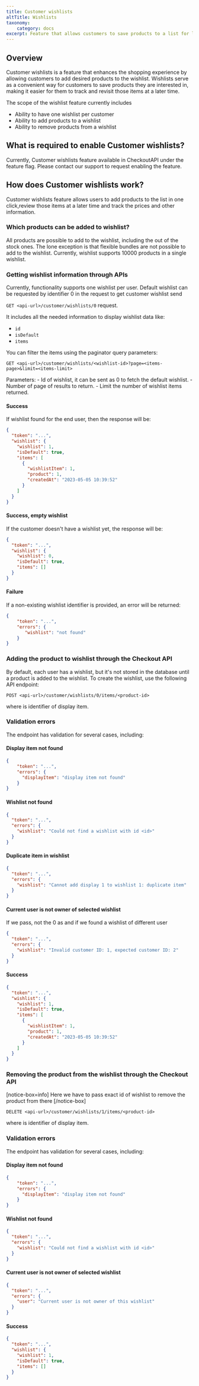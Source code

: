 ```yaml
---
title: Customer wishlists
altTitle: Wishlists
taxonomy:
    category: docs
excerpt: Feature that allows customers to save products to a list for later viewing.
---
```


## Overview

Customer wishlists is a feature that enhances the shopping experience by allowing customers to
add desired products to the wishlist. Wishlists serve as a convenient way for customers to save
products they are interested in, making it easier for them to track and revisit those items at a later time.

The scope of the wishlist feature currently includes
* Ability to have one wishlist per customer
* Ability to add products to a wishlist
* Ability to remove products from a wishlist

## What is required to enable Customer wishlists?

Currently, Customer wishlists feature available in CheckoutAPI under the feature flag. Please contact our support to request enabling the feature.

## How does Customer wishlists work?

Customer wishlists feature allows users to add products to the list in one click,review those items at a later time and track the prices and other information.

### Which products can be added to wishlist?

All products are possible to add to the wishlist, including the out of the stock ones.
The lone exception is that flexible bundles are not possible to add to the wishlist.
Currently, wishlist supports 10000 products in a single wishlist.

### Getting wishlist information through APIs

Currently, functionality supports one wishlist per user.
Default wishlist can be requested by identifier 0 in the request to get customer wishlist send

`GET <api-url>/customer/wishlists/0` request.

It includes all the needed information to display wishlist data like:
* `id`
* `isDefault`
* `items`

You can filter the items using the paginator query parameters:

`GET <api-url>/customer/wishlists/<wishlist-id>?page=<items-page>&limit=<items-limit>`

Parameters:
<wishlist-id> - Id of wishlist, it can be sent as 0 to fetch the default wishlist.
<items-page> - Number of page of results to return.
<items-limit> - Limit the number of wishlist items returned.

#### Success
If wishlist found for the end user, then the response will be:

```json
{
  "token": "...",
  "wishlist": {
    "wishlist": 1,
    "isDefault": true,
    "items": [
      {
        "wishlistItem": 1,
        "product": 1,
        "createdAt": "2023-05-05 10:39:52"
      }
    ]
  }
}
```

#### Success, empty wishlist
If the customer doesn't have a wishlist yet, the response will be:

```json
{
  "token": "...",
  "wishlist": {
    "wishlist": 0,
    "isDefault": true,
    "items": []
  }
}
```

#### Failure
If a non-existing wishlist identifier is provided, an error will be returned:

```json
{
    "token": "...",
    "errors": {
       "wishlist": "not found"
    }
}
```

### Adding the product to wishlist through the Checkout API

By default, each user has a wishlist, but it's not stored in the database until a product is added to the wishlist. 
To create the wishlist, use the following API endpoint:

`POST <api-url>/customer/wishlists/0/items/<product-id>`

where <product-id> is identifier of display item.

### Validation errors

The endpoint has validation for several cases, including:

#### Display item not found

```json
{
    "token": "...",
    "errors": {
      "displayItem": "display item not found"
    }
}
```

#### Wishlist not found

```json
{
  "token": "...",
  "errors": {
    "wishlist": "Could not find a wishlist with id <id>"
  }
}
```

#### Duplicate item in wishlist

```json
{
  "token": "...",
  "errors": {
    "wishlist": "Cannot add display 1 to wishlist 1: duplicate item"
  }
}
```

#### Current user is not owner of selected wishlist
If we pass, not the 0 as <wishlist-id> and if we found a wishlist of different user

```json
{
  "token": "...",
  "errors": {
    "wishlist": "Invalid customer ID: 1, expected customer ID: 2"
  }
}
```

#### Success

```json
{
  "token": "...",
  "wishlist": {
    "wishlist": 1,
    "isDefault": true,
    "items": [
      {
        "wishlistItem": 1,
        "product": 1,
        "createdAt": "2023-05-05 10:39:52"
      }
    ]
  }
}
```


### Removing the product from the wishlist through the Checkout API

[notice-box=info]
Here we have to pass exact id of wishlist to remove the product from there
[/notice-box]

`DELETE <api-url>/customer/wishlists/1/items/<product-id>`

where <product-id> is identifier of display item.

### Validation errors

The endpoint has validation for several cases, including:

#### Display item not found

```json
{
    "token": "...",
    "errors": {
      "displayItem": "display item not found"
    }
}
```

#### Wishlist not found

```json
{
  "token": "...",
  "errors": {
    "wishlist": "Could not find a wishlist with id <id>"
  }
}
```

#### Current user is not owner of selected wishlist

```json
{
  "token": "...",
  "errors": {
    "user": "Current user is not owner of this wishlist"
  }
}
```

#### Success

```json
{
  "token": "...",
  "wishlist": {
    "wishlist": 1,
    "isDefault": true,
    "items": []
  }
}
```
